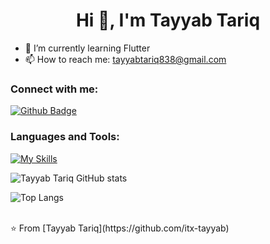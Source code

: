  <h1 align="center">Hi 👋, I'm Tayyab Tariq</h1>

- 🔭 I’m currently learning Flutter
- 📫 How to reach me: tayyabtariq838@gmail.com
  
### Connect with me:
<div id="badges">
  <a href="https://github.com/itx-tayyab">
    <img src="https://img.shields.io/badge/Github-white?style=for-the-badge&logo=Github&logoColor=black" alt="Github Badge"/>
  </a>
</div>

### Languages and Tools:
[![My Skills](https://skillicons.dev/icons?i=flutter,dart,firebase,github,git,postman&perline=5)](https://skillicons.dev)

![Tayyab Tariq GitHub stats](https://github-readme-stats.vercel.app/api?username=itx-tayyab&show_icons=true&theme=dark)

![Top Langs](https://github-readme-stats.vercel.app/api/top-langs/?username=itx-tayyab&theme=dark)


<br>
⭐️ From [Tayyab Tariq](https://github.com/itx-tayyab)
